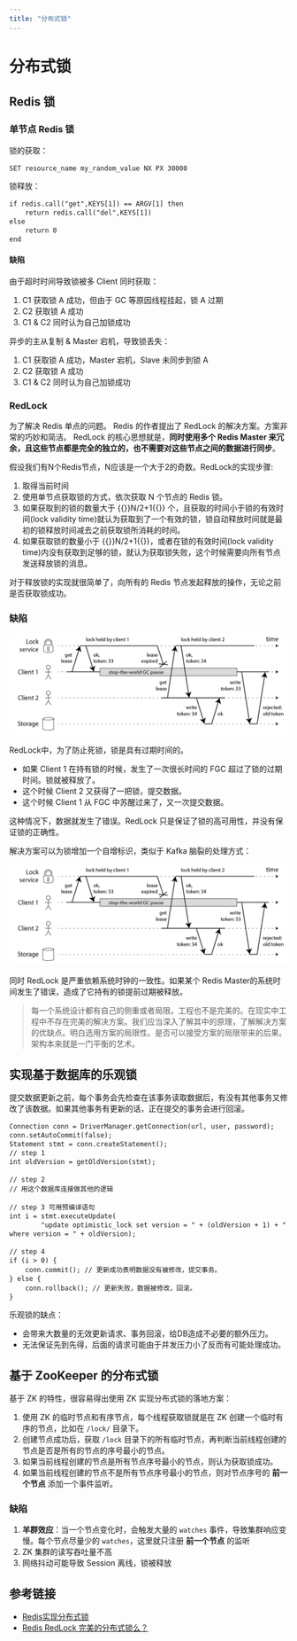 ```yaml
---
title: "分布式锁"
---
```


# 分布式锁

## Redis 锁

### 单节点 Redis 锁

锁的获取：

```
SET resource_name my_random_value NX PX 30000
```

锁释放：

```
if redis.call("get",KEYS[1]) == ARGV[1] then
    return redis.call("del",KEYS[1])
else
    return 0
end
```

#### 缺陷

由于超时时间导致锁被多 Client 同时获取：

1. C1 获取锁 A 成功，但由于 GC 等原因线程挂起，锁 A 过期
2. C2 获取锁 A 成功
3. C1 & C2 同时认为自己加锁成功

异步的主从复制 & Master 宕机，导致锁丢失：

1. C1 获取锁 A 成功，Master 宕机，Slave 未同步到锁 A
2. C2 获取锁 A 成功
3. C1 & C2 同时认为自己加锁成功

### RedLock

为了解决 Redis 单点的问题。 Redis 的作者提出了 RedLock 的解决方案。方案非常的巧妙和简洁。 RedLock 的核心思想就是，**同时使用多个 Redis Master 来冗余，且这些节点都是完全的独立的，也不需要对这些节点之间的数据进行同步**。

假设我们有N个Redis节点，N应该是一个大于2的奇数。RedLock的实现步骤:

1. 取得当前时间
2. 使用单节点获取锁的方式，依次获取 N 个节点的 Redis 锁。
3. 如果获取到的锁的数量大于 {{<katex>}}N/2+1{{</katex>}} 个，且获取的时间小于锁的有效时间(lock validity time)就认为获取到了一个有效的锁，锁自动释放时间就是最初的锁释放时间减去之前获取锁所消耗的时间。
4. 如果获取锁的数量小于 {{<katex>}}N/2+1{{</katex>}}，或者在锁的有效时间(lock validity time)内没有获取到足够的锁，就认为获取锁失败，这个时候需要向所有节点发送释放锁的消息。

对于释放锁的实现就很简单了，向所有的 Redis 节点发起释放的操作，无论之前是否获取锁成功。

### 缺陷

![](./images/fencing-tokens.png)

RedLock中，为了防止死锁，锁是具有过期时间的。

- 如果 Client 1 在持有锁的时候，发生了一次很长时间的 FGC 超过了锁的过期时间。锁就被释放了。
- 这个时候 Client 2 又获得了一把锁，提交数据。
- 这个时候 Client 1 从 FGC 中苏醒过来了，又一次提交数据。

这种情况下，数据就发生了错误。RedLock 只是保证了锁的高可用性，并没有保证锁的正确性。

解决方案可以为锁增加一个自增标识，类似于 Kafka 脑裂的处理方式：

![](./images/fencing-tokens-solve.png)

同时 RedLock 是严重依赖系统时钟的一致性。如果某个 Redis Master的系统时间发生了错误，造成了它持有的锁提前过期被释放。

> 每一个系统设计都有自己的侧重或者局限。工程也不是完美的。在现实中工程中不存在完美的解决方案。我们应当深入了解其中的原理，了解解决方案的优缺点。明白选用方案的局限性。是否可以接受方案的局限带来的后果。架构本来就是一门平衡的艺术。

## 实现基于数据库的乐观锁

提交数据更新之前，每个事务会先检查在该事务读取数据后，有没有其他事务又修改了该数据。如果其他事务有更新的话，正在提交的事务会进行回滚。

```
Connection conn = DriverManager.getConnection(url, user, password);
conn.setAutoCommit(false);
Statement stmt = conn.createStatement();
// step 1
int oldVersion = getOldVersion(stmt);

// step 2
// 用这个数据库连接做其他的逻辑

// step 3 可用预编译语句
int i = stmt.executeUpdate(
        "update optimistic_lock set version = " + (oldVersion + 1) + " where version = " + oldVersion);

// step 4
if (i > 0) {
    conn.commit(); // 更新成功表明数据没有被修改，提交事务。
} else {
    conn.rollback(); // 更新失败，数据被修改，回滚。
}
```

乐观锁的缺点：

  - 会带来大数量的无效更新请求、事务回滚，给DB造成不必要的额外压力。
  - 无法保证先到先得，后面的请求可能由于并发压力小了反而有可能处理成功。

## 基于 ZooKeeper 的分布式锁

基于 ZK 的特性，很容易得出使用 ZK 实现分布式锁的落地方案：

1. 使用 ZK 的临时节点和有序节点，每个线程获取锁就是在 ZK 创建一个临时有序的节点，比如在 `/lock/` 目录下。
2. 创建节点成功后，获取 `/lock` 目录下的所有临时节点，再判断当前线程创建的节点是否是所有的节点的序号最小的节点。
3. 如果当前线程创建的节点是所有节点序号最小的节点，则认为获取锁成功。
4. 如果当前线程创建的节点不是所有节点序号最小的节点，则对节点序号的 **前一个节点** 添加一个事件监听。


### 缺陷

1. **羊群效应**：当一个节点变化时，会触发大量的 `watches` 事件，导致集群响应变慢。每个节点尽量少的 `watches`，这里就只注册 **前一个节点** 的监听
2. ZK 集群的读写吞吐量不高
3. 网络抖动可能导致 Session 离线，锁被释放

## 参考链接

- [Redis实现分布式锁](https://www.xilidou.com/2017/10/23/Redis%E5%AE%9E%E7%8E%B0%E5%88%86%E5%B8%83%E5%BC%8F%E9%94%81/)
- [Redis RedLock 完美的分布式锁么？](https://www.xilidou.com/2017/10/29/Redis-RedLock-%E5%AE%8C%E7%BE%8E%E7%9A%84%E5%88%86%E5%B8%83%E5%BC%8F%E9%94%81%E4%B9%88%EF%BC%9F/)